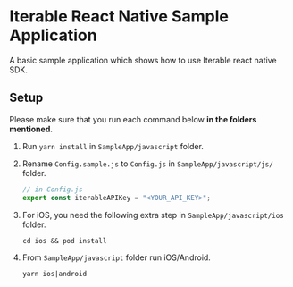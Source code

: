 # Iterable React Native Sample Application

A basic sample application which shows how to use Iterable react native SDK.

## Setup

Please make sure that you run each command below **in the folders mentioned**.

1. Run `yarn install` in `SampleApp/javascript` folder.
2. Rename `Config.sample.js` to `Config.js` in `SampleApp/javascript/js/` folder.

	```javascript
	// in Config.js
	export const iterableAPIKey = "<YOUR_API_KEY>";
	```
3. For iOS, you need the following extra step in `SampleApp/javascript/ios` folder.

	```
	cd ios && pod install
	``` 
4. From `SampleApp/javascript` folder run iOS/Android.

	```
	yarn ios|android
	```


 
